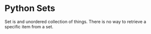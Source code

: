 # Python Sets

Set is and unordered collection of things. There is no way to retrieve a specific item from a set.
